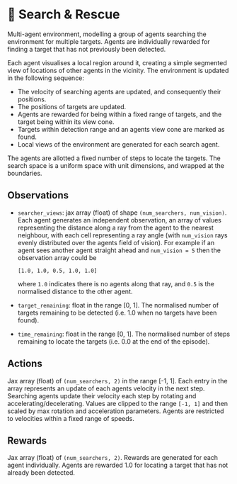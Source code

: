 # 🚁 Search & Rescue

[//]: # (TODO: Add animated plot)

Multi-agent environment, modelling a group of agents searching the environment
for multiple targets. Agents are individually rewarded for finding a target
that has not previously been detected.

Each agent visualises a local region around it, creating a simple segmented view
of locations of other agents in the vicinity. The environment is updated in the
following sequence:

- The velocity of searching agents are updated, and consequently their positions.
- The positions of targets are updated.
- Agents are rewarded for being within a fixed range of targets, and the target
  being within its view cone.
- Targets within detection range and an agents view cone are marked as found.
- Local views of the environment are generated for each search agent.

The agents are allotted a fixed number of steps to locate the targets. The search
space is a uniform space with unit dimensions, and wrapped at the boundaries.

## Observations

- `searcher_views`: jax array (float) of shape `(num_searchers, num_vision)`. Each agent
  generates an independent observation, an array of values representing the distance
  along a ray from the agent to the nearest neighbour, with  each cell representing a
  ray angle (with `num_vision` rays evenly distributed over the agents field of vision).
  For example if an agent sees another agent straight ahead and `num_vision = 5` then
  the observation array could be

  ```
  [1.0, 1.0, 0.5, 1.0, 1.0]
  ```

  where `1.0` indicates there is no agents along that ray, and `0.5` is the normalised
  distance to the other agent.
- `target_remaining`: float in the range [0, 1]. The normalised number of targets
  remaining to be detected (i.e. 1.0 when no targets have been found).
- `time_remaining`: float in the range [0, 1]. The normalised number of steps remaining
  to locate the targets (i.e. 0.0 at the end of the episode).

## Actions

Jax array (float) of `(num_searchers, 2)` in the range [-1, 1]. Each entry in the
array represents an update of each agents velocity in the next step. Searching agents
update their velocity each step by  rotating and accelerating/decelerating. Values
are clipped to the range `[-1, 1]` and then scaled by max rotation and acceleration
parameters. Agents are restricted to velocities within a fixed range of speeds.

## Rewards

Jax array (float) of `(num_searchers, 2)`. Rewards are generated for each agent individually.
Agents are rewarded 1.0 for locating a target that has not already been detected.
